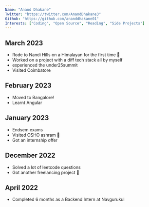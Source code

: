 ```yaml
---
Name: "Anand Dhakane"
Twitter: "https://twitter.com/AnandDhakane3"
Github: "https://github.com/ananddhakane01"
Interests: ["Coding", "Open Source", "Reading", "Side Projects"]
---
```

## March 2023

- Rode to Nandi Hills on a Himalayan for the first time 🌄
- Worked on a project with a diff tech stack all by myself
- experienced the under25summit
- Visited Coimbatore 

## February 2023

- Moved to Bangalore!
- Learnt Angular

## January 2023

- Endsem exams
- Visited OSHO ashram 🧘
- Got an internship offer 

## December 2022

- Solved a lot of leetcode questions
- Got another freelancing project 🎉

## April 2022

- Completed 6 months as a Backend Intern at Navgurukul
